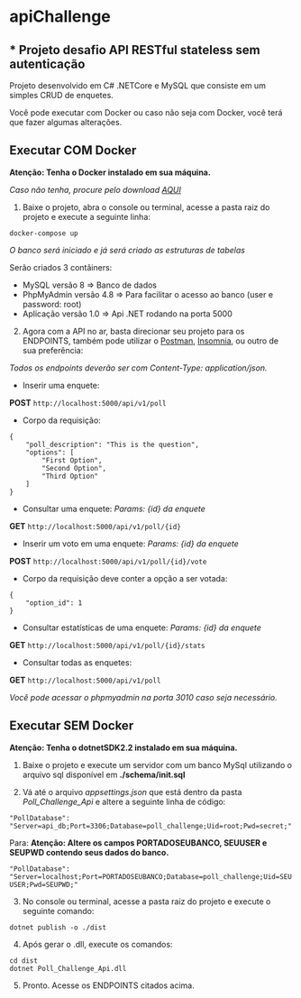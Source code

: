 # apiChallenge

## * Projeto desafio API RESTful stateless sem autenticação

Projeto desenvolvido em C# .NETCore e MySQL que consiste em um simples CRUD de enquetes.

Você pode executar com Docker ou caso não seja com Docker, você terá que fazer algumas alterações.

## Executar COM Docker

**Atenção: Tenha o Docker instalado em sua máquina.**

*Caso não tenha, procure pelo download [AQUI](https://www.docker.com/)*

1. Baixe o projeto, abra o console ou terminal, acesse a pasta raiz do projeto e execute a seguinte linha:

```docker-compose up```

*O banco será iniciado e já será criado as estruturas de tabelas*

Serão criados 3 contâiners:
- MySQL versão 8 => Banco de dados
- PhpMyAdmin versão 4.8 => Para facilitar o acesso ao banco (user e password: root)
- Aplicação versão 1.0 => Api .NET rodando na porta 5000

2. Agora com a API no ar, basta direcionar seu projeto para os ENDPOINTS, também pode utilizar o [Postman](https://www.getpostman.com/downloads/), [Insomnia](https://insomnia.rest/download/), ou outro de sua preferência:

*Todos os endpoints deverão	ser	com	Content-Type: application/json.*

- Inserir uma enquete:

**POST** ```http://localhost:5000/api/v1/poll```

- Corpo da requisição:
```
{
    "poll_description": "This is the question",
    "options": [
        "First Option",
        "Second Option",
        "Third Option"
    ]
}
```

- Consultar uma enquete: *Params: {id} da enquete*

**GET** ```http://localhost:5000/api/v1/poll/{id}```

- Inserir um voto em uma enquete: *Params: {id} da enquete*

**POST** ```http://localhost:5000/api/v1/poll/{id}/vote```

- Corpo da requisição deve conter a opção a ser votada:
```
{
    "option_id": 1
}
```

- Consultar estatísticas de uma enquete: *Params: {id} da enquete*

**GET** ```http://localhost:5000/api/v1/poll/{id}/stats```

- Consultar todas as enquetes:

**GET** ```http://localhost:5000/api/v1/poll```

*Você pode acessar o phpmyadmin na porta 3010 caso seja necessário.*

## Executar SEM Docker

**Atenção: Tenha o dotnetSDK2.2 instalado em sua máquina.**

1. Baixe o projeto e execute um servidor com um banco MySql utilizando o arquivo sql disponível em **./schema/init.sql**

2. Vá até o arquivo *appsettings.json* que está dentro da pasta *Poll_Challenge_Api* e altere a seguinte linha de código:

```"PollDatabase": "Server=api_db;Port=3306;Database=poll_challenge;Uid=root;Pwd=secret;"```

Para: **Atenção: Altere os campos PORTADOSEUBANCO, SEUUSER e SEUPWD contendo seus dados do banco.**

```"PollDatabase": "Server=localhost;Port=PORTADOSEUBANCO;Database=poll_challenge;Uid=SEUUSER;Pwd=SEUPWD;"```

3. No console ou terminal, acesse a pasta raiz do projeto e execute o seguinte comando:

```dotnet publish -o ./dist```

4. Após gerar o .dll, execute os comandos:

```
cd dist
dotnet Poll_Challenge_Api.dll
```

5. Pronto. Acesse os ENDPOINTS citados acima.